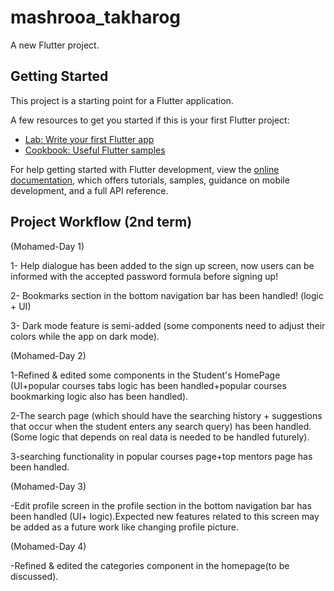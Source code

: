 # mashrooa_takharog

A new Flutter project.

## Getting Started

This project is a starting point for a Flutter application.

A few resources to get you started if this is your first Flutter project:

- [Lab: Write your first Flutter app](https://docs.flutter.dev/get-started/codelab)
- [Cookbook: Useful Flutter samples](https://docs.flutter.dev/cookbook)

For help getting started with Flutter development, view the
[online documentation](https://docs.flutter.dev/), which offers tutorials,
samples, guidance on mobile development, and a full API reference.

## Project Workflow (2nd term)

(Mohamed-Day 1)

1- Help dialogue has been added to the sign up screen, now users can be informed with the 
accepted password formula before signing up!

2- Bookmarks section in the bottom navigation bar has been handled! (logic + UI)

3- Dark mode feature is semi-added (some components need to adjust their colors while the app
on dark mode).

(Mohamed-Day 2)

1-Refined & edited some components in the Student's HomePage (UI+popular courses tabs logic
has been handled+popular courses bookmarking logic also has been handled).

2-The search page (which should have the searching history + suggestions that occur when the 
student enters any search query) has been handled. (Some logic that depends on real data is 
needed to be handled futurely).

3-searching functionality in popular courses page+top mentors page has been handled.

(Mohamed-Day 3)

-Edit profile screen in the profile section in the bottom navigation bar has been handled (UI+
logic).Expected new features related to this screen may be added as a future work like changing
profile picture.


(Mohamed-Day 4)

-Refined & edited the categories component in the homepage(to be discussed).

